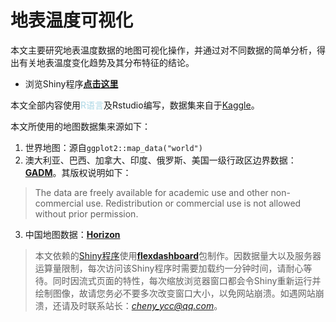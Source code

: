 # 地表温度可视化

本文主要研究地表温度数据的地图可视化操作，并通过对不同数据的简单分析，得出有关地表温度变化趋势及其分布特征的结论。

- 浏览Shiny程序[**点击这里**](http://shiny.csu.wiki/EarthTemp/EarthTemp-shiny)

本文全部内容使用<span style="color:lightblue">R语言</span>及Rstudio编写，数据集来自于[Kaggle](https://www.kaggle.com/datasets/berkeleyearth/climate-change-earth-surface-temperature-data)。

本文所使用的地图数据集来源如下：

1. 世界地图：源自`ggplot2::map_data("world")`
2. 澳大利亚、巴西、加拿大、印度、俄罗斯、美国一级行政区边界数据：[**GADM**](https://gadm.org/index.html)。其版权说明如下：

> The data are freely available for academic use and other non-commercial use. Redistribution or commercial use is not allowed without prior permission.

3. 中国地图数据：[**Horizon**](http://horizon2021.xyz/)

> 本文依赖的[Shiny程序](http://shiny.csu.wiki/EarthTemp/EarthTemp-shiny)使用[**flexdashboard**](https://pkgs.rstudio.com/flexdashboard/)包制作。因数据量大以及服务器运算量限制，每次访问该Shiny程序时需要加载约一分钟时间，请耐心等待。同时因流式页面的特性，每次缩放浏览器窗口都会令Shiny重新运行并绘制图像，故请您务必不要多次改变窗口大小，以免网站崩溃。如遇网站崩溃，还请及时联系站长：*cheny_ycc@qq.com*。
